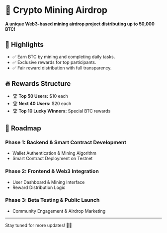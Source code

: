 # 🚀 Crypto Mining Airdrop

**A unique Web3-based mining airdrop project distributing up to 50,000 BTC!**

## 🌟 Highlights
- ✅ Earn BTC by mining and completing daily tasks.
- ✅ Exclusive rewards for top participants.
- ✅ Fair reward distribution with full transparency.

## 🔥 Rewards Structure
- 🏆 **Top 50 Users:** $10 each  
- 🏆 **Next 40 Users:** $20 each  
- 🏆 **Top 10 Lucky Winners:** Special BTC rewards  

## 🚀 Roadmap
### Phase 1: Backend & Smart Contract Development
- Wallet Authentication & Mining Algorithm  
- Smart Contract Deployment on Testnet  

### Phase 2: Frontend & Web3 Integration
- User Dashboard & Mining Interface  
- Reward Distribution Logic  

### Phase 3: Beta Testing & Public Launch
- Community Engagement & Airdrop Marketing  

---

Stay tuned for more updates! 🚀🔥

